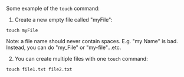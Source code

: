 Some example of the `touch` command:

1. Create a new empty file called "myFile":

```
touch myFile
```

Note: a file name should never contain spaces. E.g. "my Name" is bad. Instead, you can do "my_File" or "my-file"...etc.

2. You can create multiple files with one `touch` command:

```
touch file1.txt file2.txt
```
